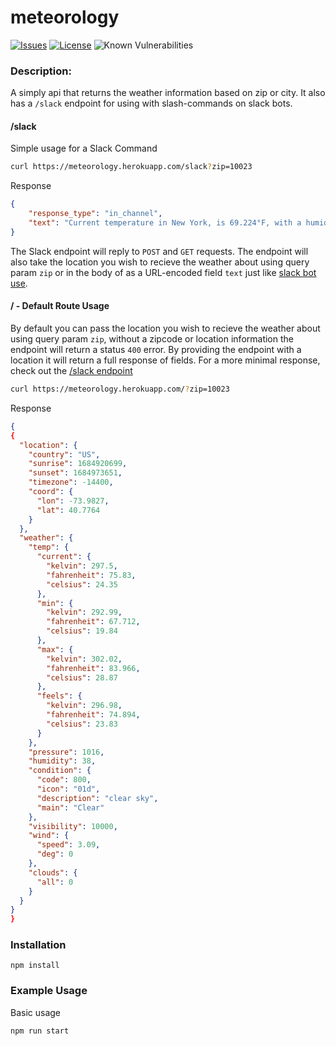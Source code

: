 meteorology
=========

[![Issues](https://img.shields.io/github/issues/Crucible-Standard/meteorology.svg)](https://github.com/Crucible-Standard/meteorology/issues)
[![License](https://img.shields.io/badge/license-GPL-blue.svg)](https://github.com/Crucible-Standard/meteorology/blob/main/LICENSE)
![Known Vulnerabilities](https://snyk.io/test/github/Crucible-Standard/meteorology/badge.svg)



### Description:

A simply api that returns the weather information based on zip or city. 
It also has a `/slack` endpoint for using with slash-commands on slack bots. 

#### /slack

Simple usage for a Slack Command

```bash
curl https://meteorology.herokuapp.com/slack?zip=10023
```

Response

```json
{
	"response_type": "in_channel",
	"text": "Current temperature in New York, is 69.224°F, with a humidity of 74%, Current Weather is broken clouds"
}
```

The Slack endpoint will reply to `POST` and `GET` requests. The endpoint will also take the location you wish to recieve the weather about using query param `zip` or in the body of as a URL-encoded field `text` just like [slack bot use](https://api.slack.com/interactivity/slash-commands#app_command_handling). 

#### / - Default Route Usage

By default you can pass the location you wish to recieve the weather about using query param `zip`, without a zipcode or location information the endpoint will return a status `400` error. By providing the endpoint with a location it will return a full response of fields. For a more minimal response, check out the [/slack endpoint]()

```bash
curl https://meteorology.herokuapp.com/?zip=10023
```

Response

```json
{
{
  "location": {
    "country": "US",
    "sunrise": 1684920699,
    "sunset": 1684973651,
    "timezone": -14400,
    "coord": {
      "lon": -73.9827,
      "lat": 40.7764
    }
  },
  "weather": {
    "temp": {
      "current": {
        "kelvin": 297.5,
        "fahrenheit": 75.83,
        "celsius": 24.35
      },
      "min": {
        "kelvin": 292.99,
        "fahrenheit": 67.712,
        "celsius": 19.84
      },
      "max": {
        "kelvin": 302.02,
        "fahrenheit": 83.966,
        "celsius": 28.87
      },
      "feels": {
        "kelvin": 296.98,
        "fahrenheit": 74.894,
        "celsius": 23.83
      }
    },
    "pressure": 1016,
    "humidity": 38,
    "condition": {
      "code": 800,
      "icon": "01d",
      "description": "clear sky",
      "main": "Clear"
    },
    "visibility": 10000,
    "wind": {
      "speed": 3.09,
      "deg": 0
    },
    "clouds": {
      "all": 0
    }
  }
}
}
```


### Installation

```
npm install
```
### Example Usage

Basic usage
```
npm run start
```


